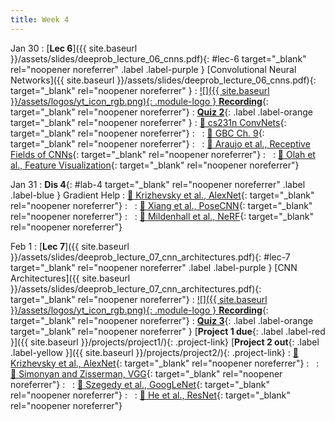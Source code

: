 ```yaml
---
title: Week 4
---
```


Jan 30
: [**Lec 6**]({{ site.baseurl }}/assets/slides/deeprob_lecture_06_cnns.pdf){: #lec-6 target="_blank" rel="noopener noreferrer" .label .label-purple } [Convolutional Neural Networks]({{ site.baseurl }}/assets/slides/deeprob_lecture_06_cnns.pdf){: target="_blank" rel="noopener noreferrer" }
  : [![]({{ site.baseurl }}/assets/logos/yt_icon_rgb.png){: .module-logo } **Recording**](https://leccap.engin.umich.edu/leccap/player/r/oR1QCI){: target="_blank" rel="noopener noreferrer"}
: [**Quiz 2**](https://www.gradescope.com/courses/704549/){: .label .label-orange target="_blank" rel="noopener noreferrer" }
  : [📖 cs231n ConvNets](https://cs231n.github.io/convolutional-networks/){: target="_blank" rel="noopener noreferrer"}
: &nbsp;
  : [📖 GBC Ch. 9](https://www.deeplearningbook.org/contents/convnets.html){: target="_blank" rel="noopener noreferrer"}
: &nbsp;
  : [📖 Araujo et al., Receptive Fields of CNNs](https://distill.pub/2019/computing-receptive-fields/){: target="_blank" rel="noopener noreferrer"}
: &nbsp;
  : [📖 Olah et al., Feature Visualization](https://distill.pub/2017/feature-visualization/){: target="_blank" rel="noopener noreferrer"}


Jan 31
: **Dis 4**{: #lab-4 target="_blank" rel="noopener noreferrer" .label .label-blue } Gradient Help
  : [📖 Krizhevsky et al., AlexNet](https://papers.nips.cc/paper/2012/hash/c399862d3b9d6b76c8436e924a68c45b-Abstract.html){: target="_blank" rel="noopener noreferrer"}
: &nbsp;
  : [📖 Xiang et al., PoseCNN](https://arxiv.org/abs/1711.00199){: target="_blank" rel="noopener noreferrer"}
: &nbsp;
  : [📖 Mildenhall et al., NeRF](https://arxiv.org/abs/2003.08934){: target="_blank" rel="noopener noreferrer"}




Feb 1
: [**Lec 7**]({{ site.baseurl }}/assets/slides/deeprob_lecture_07_cnn_architectures.pdf){: #lec-7 target="_blank" rel="noopener noreferrer" .label .label-purple } [CNN Architectures]({{ site.baseurl }}/assets/slides/deeprob_lecture_07_cnn_architectures.pdf){: target="_blank" rel="noopener noreferrer"}
  : [![]({{ site.baseurl }}/assets/logos/yt_icon_rgb.png){: .module-logo } **Recording**](https://leccap.engin.umich.edu/leccap/player/r/iv82dH){: target="_blank" rel="noopener noreferrer"}
: [**Quiz 3**](https://www.gradescope.com/courses/704549/){: .label .label-orange target="_blank" rel="noopener noreferrer" } [**Project 1 due**{: .label .label-red }]({{ site.baseurl }}/projects/project1/){: .project-link} [**Project 2 out**{: .label .label-yellow }]({{ site.baseurl }}/projects/project2/){: .project-link}
  : [📖 Krizhevsky et al., AlexNet](https://papers.nips.cc/paper/2012/hash/c399862d3b9d6b76c8436e924a68c45b-Abstract.html){: target="_blank" rel="noopener noreferrer"}
: &nbsp;
  : [📖 Simonyan and Zisserman, VGG](https://arxiv.org/abs/1409.1556){: target="_blank" rel="noopener noreferrer"}
: &nbsp;
  : [📖 Szegedy et al., GoogLeNet](https://arxiv.org/abs/1409.4842){: target="_blank" rel="noopener noreferrer"}
: &nbsp;
  : [📖 He et al., ResNet](https://arxiv.org/abs/1512.03385){: target="_blank" rel="noopener noreferrer"}



